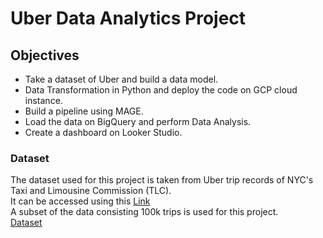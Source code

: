 # Uber Data Analytics Project

## Objectives
- Take a dataset of Uber and build a data model.
- Data Transformation in Python and deploy the code on GCP cloud instance.
- Build a pipeline using MAGE.
- Load the data on BigQuery and perform Data Analysis.
- Create a dashboard on Looker Studio.

### Dataset
The dataset used for this project is taken from Uber trip records of NYC's Taxi and Limousine Commission (TLC). <br />
It can be accessed using this [Link](https://www.nyc.gov/site/tlc/about/tlc-trip-record-data.page) <br />
A subset of the data consisting 100k trips is used for this project. <br />
[Dataset](https://github.com/Praveen-L-Uppunda/uber_data_engineering/blob/491202e1b207b3f1eaad137dcd4603f024220990/dataset/uber_data.csv)



  
